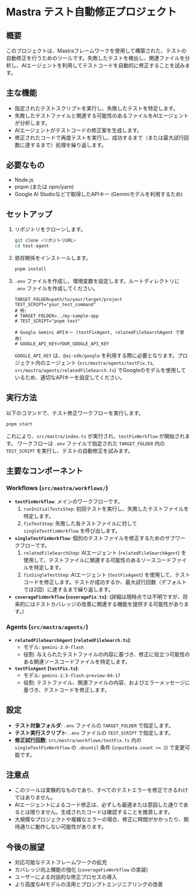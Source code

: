 # Mastra テスト自動修正プロジェクト

## 概要

このプロジェクトは、Mastraフレームワークを使用して構築された、テストの自動修正を行うためのツールです。失敗したテストを検出し、関連ファイルを分析し、AIエージェントを利用してテストコードを自動的に修正することを試みます。

## 主な機能

- 指定されたテストスクリプトを実行し、失敗したテストを特定します。
- 失敗したテストファイルと関連する可能性のあるファイルをAIエージェントが分析します。
- AIエージェントがテストコードの修正案を生成します。
- 修正されたコードで再度テストを実行し、成功するまで（または最大試行回数に達するまで）処理を繰り返します。

## 必要なもの

- Node.js
- pnpm (または npm/yarn)
- Google AI Studioなどで取得したAPIキー (Geminiモデルを利用するため)

## セットアップ

1.  リポジトリをクローンします。
    ```bash
    git clone <リポジトリURL>
    cd test-agent
    ```
2.  依存関係をインストールします。
    ```bash
    pnpm install
    ```
3.  `.env` ファイルを作成し、環境変数を設定します。ルートディレクトリに `.env` ファイルを作成してください。

    ```env
    TARGET_FOLDER=path/to/your/target/project
    TEST_SCRIPT="your_test_command"
    # 例:
    # TARGET_FOLDER=../my-sample-app
    # TEST_SCRIPT="pnpm test"

    # Google Gemini APIキー (testFixAgent, relatedFileSearchAgent で使用)
    # GOOGLE_API_KEY=YOUR_GOOGLE_API_KEY
    ```

    `GOOGLE_API_KEY` は、`@ai-sdk/google` を利用する際に必要となります。プロジェクト内のエージェント (`src/mastra/agents/testFix.ts`, `src/mastra/agents/relatedFileSearch.ts`) でGoogleのモデルを使用しているため、適切なAPIキーを設定してください。

## 実行方法

以下のコマンドで、テスト修正ワークフローを実行します。

```bash
pnpm start
```

これにより、`src/mastra/index.ts` が実行され、`testFixWorkflow` が開始されます。
ワークフローは `.env` ファイルで指定された `TARGET_FOLDER` 内の `TEST_SCRIPT` を実行し、テストの自動修正を試みます。

## 主要なコンポーネント

### Workflows (`src/mastra/workflows/`)

- **`testFixWorkflow`**: メインのワークフローです。
  1.  `runInitialTestsStep`: 初回テストを実行し、失敗したテストファイルを特定します。
  2.  `fixTestStep`: 失敗した各テストファイルに対して `singleTestFixWorkflow` を呼び出します。
- **`singleTestFixWorkflow`**: 個別のテストファイルを修正するためのサブワークフローです。
  1.  `relatedFileSearchStep`: AIエージェント (`relatedFileSearchAgent`) を使用して、テストファイルに関連する可能性のあるソースコードファイルを特定します。
  2.  `fixSingleTestStep`: AIエージェント (`testFixAgent`) を使用して、テストコードを修正します。テストが成功するか、最大試行回数（デフォルトでは2回）に達するまで繰り返します。
- **`coverageFixWorkflow` (`coverageFix.ts`)**: (詳細は現時点では不明ですが、将来的にはテストカバレッジの改善に関連する機能を提供する可能性があります。)

### Agents (`src/mastra/agents/`)

- **`relatedFileSearchAgent` (`relatedFileSearch.ts`)**:
  - モデル: `gemini-2.0-flash`
  - 役割: 与えられたテストファイルの内容に基づき、修正に役立つ可能性のある関連ソースコードファイルを特定します。
- **`testFixAgent` (`testFix.ts`)**:
  - モデル: `gemini-2.5-flash-preview-04-17`
  - 役割: テストファイル、関連ファイルの内容、およびエラーメッセージに基づき、テストコードを修正します。

## 設定

- **テスト対象フォルダ**: `.env` ファイルの `TARGET_FOLDER` で指定します。
- **テスト実行スクリプト**: `.env` ファイルの `TEST_SCRIPT` で指定します。
- **修正試行回数**: `src/mastra/workflows/testFix.ts` 内の `singleTestFixWorkflow` の `.dountil` 条件 (`inputData.count >= 2`) で変更可能です。

## 注意点

- このツールは実験的なものであり、すべてのテストエラーを修正できるわけではありません。
- AIエージェントによるコード修正は、必ずしも最適または意図した通りであるとは限りません。生成されたコードは確認することを推奨します。
- 大規模なプロジェクトや複雑なエラーの場合、修正に時間がかかったり、期待通りに動作しない可能性があります。

## 今後の展望

- 対応可能なテストフレームワークの拡充
- カバレッジ向上機能の強化 (`coverageFixWorkflow` の実装)
- ユーザーによる対話的な修正プロセスの導入
- より高度なAIモデルの活用とプロンプトエンジニアリングの改善
